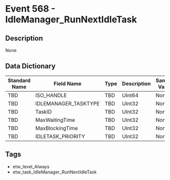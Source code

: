 # Event 568 - IdleManager_RunNextIdleTask

## Description
None

## Data Dictionary
|Standard Name|Field Name|Type|Description|Sample Value|
|---|---|---|---|---|
|TBD|ISO_HANDLE|TBD|UInt64|None|None|
|TBD|IDLEMANAGER_TASKTYPE|TBD|UInt32|None|None|
|TBD|TaskID|TBD|UInt32|None|None|
|TBD|MaxWaitingTime|TBD|UInt32|None|None|
|TBD|MaxBlockingTime|TBD|UInt32|None|None|
|TBD|IDLETASK_PRIORITY|TBD|UInt32|None|None|

## Tags
* etw_level_Always
* etw_task_IdleManager_RunNextIdleTask